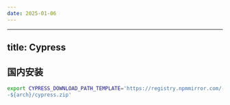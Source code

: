 ```yaml
---
date: 2025-01-06
---
```


---
title: Cypress
---

## 国内安装

```sh
export CYPRESS_DOWNLOAD_PATH_TEMPLATE='https://registry.npmmirror.com/-/binary/cypress/${version}/${platform}
-${arch}/cypress.zip'
```
